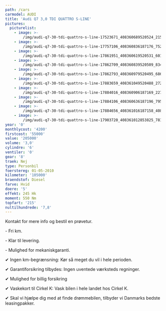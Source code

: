 ```yaml
---
path: /cars
carmodel: AUDI
title: 'Audi Q7 3,0 TDI QUATTRO S-LINE'
pictures:
  picturelist:
    - image: >-
        /img/audi-q7-30-tdi-quattro-s-line-17523671_408360689520524_2156634609402775786_n.jpg
    - image: >-
        /img/audi-q7-30-tdi-quattro-s-line-17757106_408360836187176_7528065434084442020_n.jpg
    - image: >-
        /img/audi-q7-30-tdi-quattro-s-line-17861951_408360619520531_6018565657071073353_n.jpg
    - image: >-
        /img/audi-q7-30-tdi-quattro-s-line-17862709_408360839520509_8344391983134284986_n.jpg
    - image: >-
        /img/audi-q7-30-tdi-quattro-s-line-17862793_408360979520495_6867436940056214927_n.jpg
    - image: >-
        /img/audi-q7-30-tdi-quattro-s-line-17883659_408361049520488_2729889713985787932_n.jpg
    - image: >-
        /img/audi-q7-30-tdi-quattro-s-line-17884016_408360906187169_2278801479644937088_n.jpg
    - image: >-
        /img/audi-q7-30-tdi-quattro-s-line-17884106_408360636187196_7953324372646091384_n.jpg
    - image: >-
        /img/audi-q7-30-tdi-quattro-s-line-17884656_408361016187158_408662119179369111_n.jpg
    - image: >-
        /img/audi-q7-30-tdi-quattro-s-line-17903720_408361012853825_7819813745861037342_n.jpg
year: '0'
monthlycost: '4200'
firstcost: '55000'
value: '205000'
volume: '3,0'
cylindre: '6'
ventiler: '0'
gear: '8'
traek: Nej
type: Personbil
foerstereg: 01-05-2010
kilometer: '105000'
braendstof: Diesel
farve: Hvid
doere: '5'
effekt: 245 Hk
moment: 550 Nm
topfart: '215'
nultilhundrede: '7,8'
---
```

Kontakt for mere info og bestil en prøvetur.



\- Fri km. 

\- Klar til levering.

\- Mulighed for mekaniskgaranti.



 ✔ Ingen km-begrænsning: Kør så meget du vil i hele perioden.

 ✔ Garantiforsikring tilbydes: Ingen uventede værksteds regninger.

 ✔ Mulighed for billig forsikring 

 ✔ Vaskekort til Cirkel K: Vask bilen i hele landet hos Cirkel K.

 ✔ Skal vi hjælpe dig med at finde drømmebilen, tilbyder vi Danmarks bedste leasingpakker.
